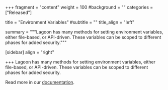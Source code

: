 +++
fragment = "content"
weight = 100
#background = ""
categories = ["Released"]

title = "Environment Variables"
#subtitle = ""
title_align = "left"

summary = """Lagoon has many methods for setting environment variables, either file-based, or API-driven.  These variables can be scoped to different phases for added security."""

[sidebar]
  align = "right"

+++
Lagoon has many methods for setting environment variables, either file-based, or API-driven.  These variables can be scoped to different phases for added security.

Read more in our [documentation](https://docs.lagoon.sh/lagoon/using-lagoon-advanced/environment-variables).
